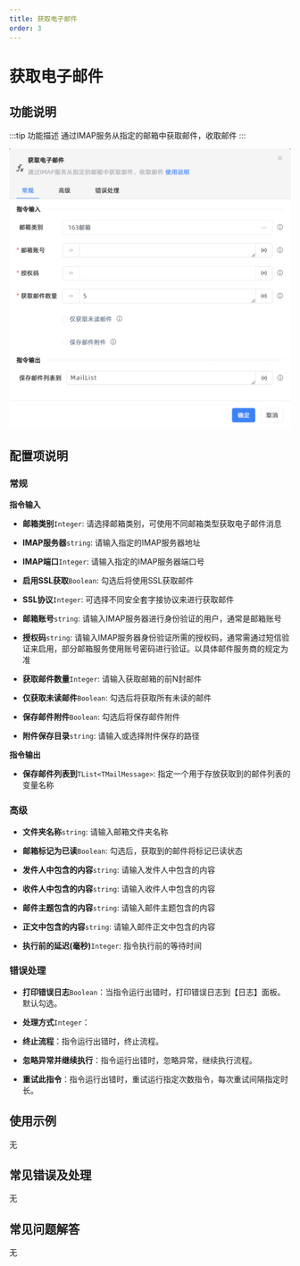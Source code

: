 ```yaml
---
title: 获取电子邮件
order: 3
---
```


# 获取电子邮件

## 功能说明

:::tip 功能描述
通过IMAP服务从指定的邮箱中获取邮件，收取邮件
:::

![获取电子邮件](../../../assets/获取电子邮件_command.png)

## 配置项说明

### 常规

**指令输入**

- **邮箱类别**`Integer`: 请选择邮箱类别，可使用不同邮箱类型获取电子邮件消息

- **IMAP服务器**`string`: 请输入指定的IMAP服务器地址

- **IMAP端口**`Integer`: 请输入指定的IMAP服务器端口号

- **启用SSL获取**`Boolean`: 勾选后将使用SSL获取邮件

- **SSL协议**`Integer`: 可选择不同安全套字接协议来进行获取邮件

- **邮箱账号**`string`: 请输入IMAP服务器进行身份验证的用户，通常是邮箱账号

- **授权码**`string`: 请输入IMAP服务器身份验证所需的授权码，通常需通过短信验证来启用，部分邮箱服务使用账号密码进行验证。以具体邮件服务商的规定为准

- **获取邮件数量**`Integer`: 请输入获取邮箱的前N封邮件

- **仅获取未读邮件**`Boolean`: 勾选后将获取所有未读的邮件

- **保存邮件附件**`Boolean`: 勾选后将保存邮件附件

- **附件保存目录**`string`: 请输入或选择附件保存的路径


**指令输出**

- **保存邮件列表到**`TList<TMailMessage>`: 指定一个用于存放获取到的邮件列表的变量名称

### 高级

- **文件夹名称**`string`: 请输入邮箱文件夹名称

- **邮箱标记为已读**`Boolean`: 勾选后，获取到的邮件将标记已读状态

- **发件人中包含的内容**`string`: 请输入发件人中包含的内容

- **收件人中包含的内容**`string`: 请输入收件人中包含的内容

- **邮件主题包含的内容**`string`: 请输入邮件主题包含的内容

- **正文中包含的内容**`string`: 请输入邮件正文中包含的内容

- **执行前的延迟(毫秒)**`Integer`: 指令执行前的等待时间

### 错误处理

- **打印错误日志**`Boolean`：当指令运行出错时，打印错误日志到【日志】面板。默认勾选。

- **处理方式**`Integer`：

 - **终止流程**：指令运行出错时，终止流程。

 - **忽略异常并继续执行**：指令运行出错时，忽略异常，继续执行流程。

 - **重试此指令**：指令运行出错时，重试运行指定次数指令，每次重试间隔指定时长。

## 使用示例
无

## 常见错误及处理

无

## 常见问题解答

无

